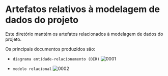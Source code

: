 # Artefatos relativos à modelagem de dados do projeto

Este diretório mantém os artefatos relacionados à modelagem de dados do projeto. 

Os principais documentos produzidos são:

* `diagrama entidade-relacionamento (DER)`
	![0001](https://user-images.githubusercontent.com/81273377/141023095-62df0f57-3c85-4d4f-adb3-71f0fd0f9259.jpg)

* `modelo relacional`
	![0002](https://user-images.githubusercontent.com/81273377/141023160-3632fc71-1fe8-4871-9fab-3e31c3a896fb.jpg)


